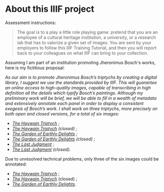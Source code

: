 # About this IIIF project

Assessment instructions:

> The goal is to a play a little role playing game: pretend that you are an employee of a cultural heritage institution, a university, or a research lab that has to valorize a given set of images. You are sent by your employers to follow this IIIF Training Tutorial, and then you will report back to your colleagues on what IIIF can bring to your collection.

Assuming I am part of an institution promoting Jheronimus Bosch's works, here is my fictitious proposal:

_As our aim is to promote Jheronimus Bosch’s triptychs by creating a digital library, I suggest we use the standards provided by IIIF. This will guarantee an online access to high-quality images, capable of transcribing in high definition all the details which typify Bosch’s paintings. Although my preliminary work will be brief, we will be able to fill in a wealth of metadata and extensively annotate each panel in order to display a consistent exegesis of Bosch’s work. I shall work on three triptychs, more precisely on both open and closed versions, for a total of six images:_
- _[The Haywain Triptych](images/haywain/full/full/0/default.jpg) ;_
- _[The Haywain Triptych](images/haywain_shuttered/full/full/0/default.jpg) (closed) ;_
- _[The Garden of Earthly Delights](images/the_garden_of_earthly_delights/full/full/0/default.jpg) ;_
- _[The Garden of Earthly Delights](images/the_garden_of_earthly_delights_shuttered/full/full/0/default.jpg) (closed) ;_
- _[The Last Judgment](images/the_last_judgement/full/full/0/default.jpg) ;_
- _[The Last Judgment](images/the_last_judgement_shuttered/full/full/0/default.jpg) (closed)._

Due to unresolved technical problems, only three of the six images could be annotated:
- _[The Haywain Triptych](images/haywain/full/full/0/default.jpg)_ ;
- _[The Haywain Triptych](images/haywain_shuttered/full/full/0/default.jpg)_ (closed) ;
- _[The Garden of Earthly Delights](images/the_garden_of_earthly_delights_shuttered/full/full/0/default.jpg)_.
